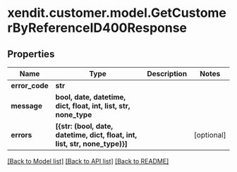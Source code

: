 # xendit.customer.model.GetCustomerByReferenceID400Response


## Properties
| Name | Type | Description | Notes |
| ------------ | ------------- | ------------- | ------------- |
| **error_code** | **str** |  |  |
| **message** | **bool, date, datetime, dict, float, int, list, str, none_type** |  |  |
| **errors** | **[{str: (bool, date, datetime, dict, float, int, list, str, none_type)}]** |  | [optional]  |


[[Back to Model list]](../README.md#documentation-for-models) [[Back to API list]](../README.md#documentation-for-api-endpoints) [[Back to README]](../README.md)


